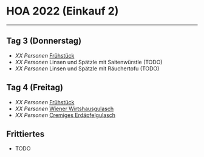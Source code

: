 # HOA 2022 (Einkauf 2)

---

## Tag 3 (Donnerstag)

- *XX Personen* [Frühstück](Fruehstueck.md)
- *XX Personen* Linsen und Spätzle mit Saitenwürstle (TODO)
- *XX Personen* Linsen und Spätzle mit Räuchertofu (TODO)

## Tag 4 (Freitag)

- *XX Personen* [Frühstück](Fruehstueck.md)
- *XX Personen* [Wiener Wirtshausgulasch](./Wiener_Wirtshausgulasch.md)
- *XX Personen* [Cremiges Erdäpfelgulasch](./Cremiges_Erdaepfelgulasch.md)

## Frittiertes

- TODO